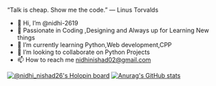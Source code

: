 “Talk is cheap. Show me the code.” ― Linus Torvalds

- 👋 Hi, I’m @nidhi-2619
- 👀 Passionate in Coding ,Designing and Always up for Learning New things
- 🌱 I’m currently learning Python,Web development,CPP
- 💞️ I’m looking to collaborate on Python Projects
- 📫 How to reach me nidhinishad02@gmail.com

<!---
nidhi-2619/nidhi-2619 is a ✨ special ✨ repository because its `README.md` (this file) appears on your GitHub profile.
You can click the Preview link to take a look at your changes.
--->
[![@nidhi_nishad26's Holopin board](https://holopin.me/nidhi_nishad26)](https://holopin.io/@nidhi_nishad26)
[![Anurag's GitHub stats](https://github-readme-stats.vercel.app/api?username=nidhi-2619&show_icons=true&theme=radical)](https://github.com/anuraghazra/github-readme-stats)
